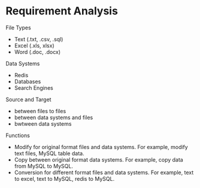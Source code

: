 # Requirement Analysis

File Types

- Text (.txt, .csv, .sql)
- Excel (.xls, xlsx)
- Word (.doc, .docx)

Data Systems

- Redis
- Databases
- Search Engines

Source and Target

- between files to files
- between data systems and files
- bwtween data systems

Functions

- Modify for original format files and data systems. For example, modify text files, MySQL table data.
- Copy between original format data systems. For example, copy data from MySQL to MySQL.
- Conversion for different format files and data systems. For example, text to excel, text to MySQL, redis to MySQL.
